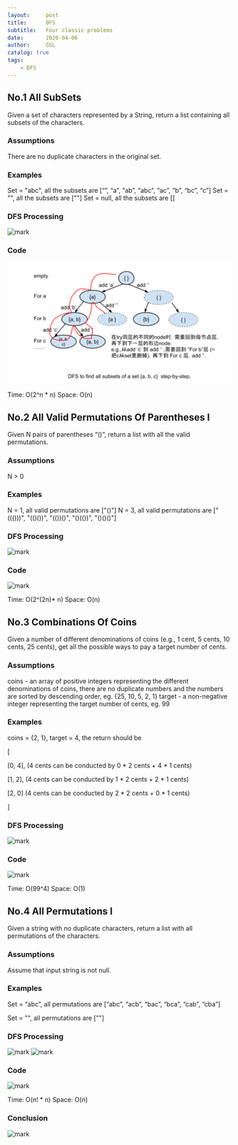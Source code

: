```yaml
---
layout:     post
title:      DFS
subtitle:   Four classic problems
date:       2020-04-06
author:     GSL
catalog: true
tags:
    - DFS
---
```



## No.1 All SubSets
Given a set of characters represented by a String, return a list containing all subsets of the characters.

### Assumptions
There are no duplicate characters in the original set.

### Examples
Set = "abc", all the subsets are [“”, “a”, “ab”, “abc”, “ac”, “b”, “bc”, “c”]
Set = "", all the subsets are [""]
Set = null, all the subsets are []

### DFS Processing
![mark](http://q8ehknbjo.bkt.gdipper.com/blog/20200407/yOroRmGs79H7.PNG)

### Code
![](/img/DFS.PNG)
	
Time: O(2^n * n)
Space: O(n)

## No.2 All Valid Permutations Of Parentheses I
Given N pairs of parentheses “()”, return a list with all the valid permutations.

### Assumptions
N > 0

### Examples
N = 1, all valid permutations are ["()"]
N = 3, all valid permutations are ["((()))", "(()())", "(())()", "()(())", "()()()"]

### DFS Processing
![mark](http://q8ehknbjo.bkt.gdipper.com/blog/20200407/VFDL4heQLqPj.JPG)

### Code
![mark](http://q8ehknbjo.bkt.gdipper.com/blog/20200407/JpldQyFGNs7g.png?imageslim)

Time: O(2^(2n)* n)
Space: O(n)

## No.3 Combinations Of Coins
Given a number of different denominations of coins (e.g., 1 cent, 5 cents, 10 cents, 25 cents), get all the possible ways to pay a target number of cents.

### Assumptions
coins - an array of positive integers representing the different denominations of coins, there are no duplicate numbers and the numbers are sorted by descending order, eg. {25, 10, 5, 2, 1}
target - a non-negative integer representing the target number of cents, eg. 99

### Examples
coins = {2, 1}, target = 4, the return should be

[

  [0, 4],   (4 cents can be conducted by 0 * 2 cents + 4 * 1 cents)

  [1, 2],   (4 cents can be conducted by 1 * 2 cents + 2 * 1 cents)

  [2, 0]    (4 cents can be conducted by 2 * 2 cents + 0 * 1 cents)

]

### DFS Processing
![mark](http://q8ehknbjo.bkt.gdipper.com/blog/20200407/wLtaCVOtr2yW.png?imageslim)

### Code
![mark](http://q8ehknbjo.bkt.gdipper.com/blog/20200407/zdYh9ulqTRpx.png?imageslim)

Time: O(99^4)
Space: O(1)

## No.4 All Permutations I
Given a string with no duplicate characters, return a list with all permutations of the characters.

### Assumptions
Assume that input string is not null.

### Examples
Set = “abc”, all permutations are [“abc”, “acb”, “bac”, “bca”, “cab”, “cba”]

Set = "", all permutations are [""]

### DFS Processing
![mark](http://q8ehknbjo.bkt.gdipper.com/blog/20200407/Fp1eCAwFWnWL.png?imageslim)
![mark](http://q8ehknbjo.bkt.gdipper.com/blog/20200407/3qb5E7AKdzKE.png?imageslim)

### Code
![mark](http://q8ehknbjo.bkt.gdipper.com/blog/20200407/QvnN87qOVlFI.png?imageslim)

Time: O(n! * n)
Space: O(n)


### Conclusion
![mark](http://q8ehknbjo.bkt.gdipper.com/blog/20200407/uaG8MdqAKw3O.JPG)
